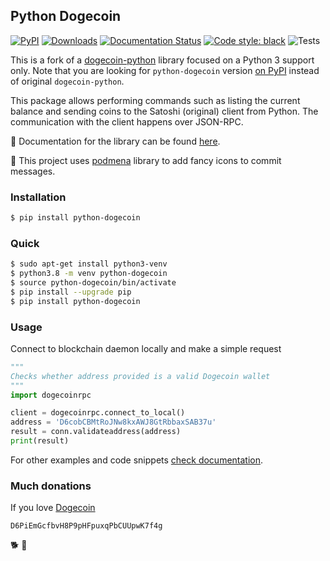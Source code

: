 ## Python Dogecoin

[![PyPI](https://img.shields.io/pypi/v/python-dogecoin)](https://pypi.org/project/python-dogecoin)
[![Downloads](https://pepy.tech/badge/python-dogecoin)](https://pepy.tech/project/python-dogecoin)
[![Documentation Status](https://readthedocs.org/projects/python-dogecoin/badge/?version=latest)](https://python-dogecoin.readthedocs.io/en/latest/?badge=latest)
[![Code style: black](https://img.shields.io/badge/code%20style-black-000000.svg)](https://github.com/psf/black)
![Tests](https://github.com/bmwant/python-dogecoin/actions/workflows/tests.yml/badge.svg)


This is a fork of a [dogecoin-python](https://github.com/jcsaaddupuy/dogecoin-python) library focused on a Python 3 support only. Note that you are looking for `python-dogecoin` version [on PyPI](https://pypi.org/project/python-dogecoin/) instead of original `dogecoin-python`.

This package allows performing commands such as listing the current balance and sending coins to the Satoshi (original) client from Python. The communication with the client happens over JSON-RPC.

:book: Documentation for the library can be found [here](https://python-dogecoin.readthedocs.io/en/latest/).

:lemon: This project uses [podmena](https://github.com/bmwant/podmena) library to add fancy icons to commit messages.

### Installation

```bash
$ pip install python-dogecoin
```
### Quick

```bash
$ sudo apt-get install python3-venv
$ python3.8 -m venv python-dogecoin
$ source python-dogecoin/bin/activate
$ pip install --upgrade pip
$ pip install python-dogecoin
```

### Usage

Connect to blockchain daemon locally and make a simple request

```python
"""
Checks whether address provided is a valid Dogecoin wallet
"""
import dogecoinrpc

client = dogecoinrpc.connect_to_local()
address = 'D6cobCBMtRoJNw8kxAWJ8GtRbbaxSAB37u'
result = conn.validateaddress(address)
print(result)
```

For other examples and code snippets [check documentation](https://python-dogecoin.readthedocs.io/en/latest/).


### Much donations

If you love [Dogecoin](https://dogecoin.com/)

`D6PiEmGcfbvH8P9pHFpuxqPbCUUpwK7f4g`

:dog2: :rocket:
